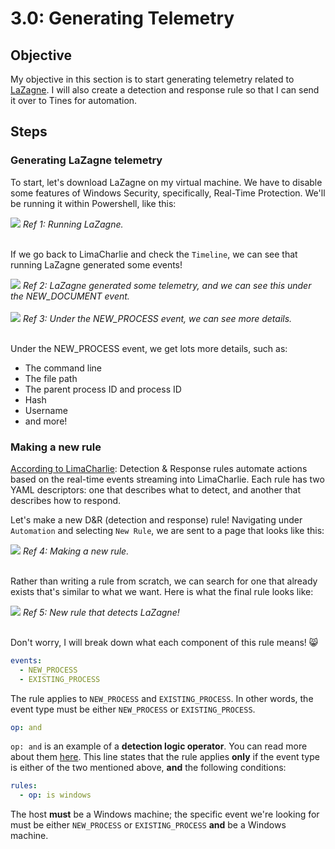 # 3.0: Generating Telemetry
## Objective
My objective in this section is to start generating telemetry related to [LaZagne](https://github.com/AlessandroZ/LaZagne). I will also create a detection and response rule so that I can send it over to Tines for automation.

## Steps
### Generating LaZagne telemetry
To start, let's download LaZagne on my virtual machine. We have to disable some features of Windows Security, specifically, Real-Time Protection. We'll be running it within Powershell, like this:

<img src="https://i.imgur.com/nrtlKna.png">
<i>Ref 1: Running LaZagne.</i>
<br><br>

If we go back to LimaCharlie and check the `Timeline`, we can see that running LaZagne generated some events! 

<img src=https://i.imgur.com/3EUP6gT.png>
<i>Ref 2: LaZagne generated some telemetry, and we can see this under the NEW_DOCUMENT event.</i>
<br><br>

<img src="https://i.imgur.com/m9kQG0k.png">
<i>Ref 3: Under the NEW_PROCESS event, we can see more details.</i>
<br><br>

Under the NEW_PROCESS event, we get lots more details, such as:
- The command line
- The file path
- The parent process ID and process ID
- Hash
- Username
- and more!

### Making a new rule
[According to LimaCharlie](https://docs.limacharlie.io/docs/detection-and-response):
Detection & Response rules automate actions based on the real-time events streaming into LimaCharlie. Each rule has two YAML descriptors: one that describes what to detect, and another that describes how to respond.

Let's make a new D&R (detection and response) rule! Navigating under `Automation` and selecting `New Rule`, we are sent to a page that looks like this:

<img src="https://i.imgur.com/EldBKoK.png">
<i>Ref 4: Making a new rule.</i>
<br><br>

Rather than writing a rule from scratch, we can search for one that already exists that's similar to what we want. Here is what the final rule looks like:

<img src="https://i.imgur.com/baLyklD.png">
<i>Ref 5: New rule that detects LaZagne!</i>
<br><br>

Don't worry, I will break down what each component of this rule means! 😸

```yaml
events:
  - NEW_PROCESS
  - EXISTING_PROCESS
```
The rule applies to `NEW_PROCESS` and `EXISTING_PROCESS`. In other words, the event type must be either `NEW_PROCESS` or `EXISTING_PROCESS`.

```yaml
op: and
```
`op: and` is an example of a **detection logic operator**. You can read more about them [here](https://docs.limacharlie.io/docs/detection-logic-operators). This line states that the rule applies **only** if the event type is either of the two mentioned above, **and** the following conditions:

```yaml
rules:
  - op: is windows
```
The host **must** be a Windows machine; the specific event we're looking for must be either `NEW_PROCESS` or `EXISTING_PROCESS` **and** be a Windows machine.

